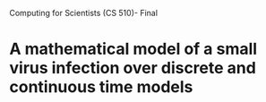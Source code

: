 Computing for Scientists (CS 510)- Final
# A mathematical model of a small virus infection over discrete and continuous time models

